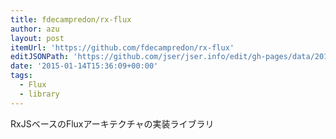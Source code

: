 ```yaml
---
title: fdecampredon/rx-flux
author: azu
layout: post
itemUrl: 'https://github.com/fdecampredon/rx-flux'
editJSONPath: 'https://github.com/jser/jser.info/edit/gh-pages/data/2015/01/index.json'
date: '2015-01-14T15:36:09+00:00'
tags:
  - Flux
  - library
---
```

RxJSベースのFluxアーキテクチャの実装ライブラリ

